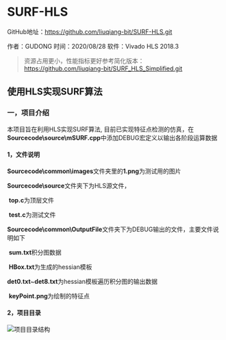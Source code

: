 # SURF-HLS
GitHub地址：https://github.com/liuqiang-bit/SURF-HLS.git

作者：GUDONG		时间：2020/08/28		软件：Vivado HLS 2018.3

> 资源占用更小，性能指标更好参考简化版本：https://github.com/liuqiang-bit/SURF_HLS_Simplified.git

## 使用HLS实现SURF算法

### 一，项目介绍

本项目旨在利用HLS实现SURF算法, 目前已实现特征点检测的仿真，在**Sourcecode\source\mSURF.cpp**中添加DEBUG宏定义以输出各阶段运算数据

#### 1，文件说明

**Sourcecode\common\images**文件夹里的**1.png**为测试用的图片

**Sourcecode\source**文件夹下为HLS源文件，

​		**top.c**为顶层文件

​		**test.c**为测试文件

**Sourcecode\common\OutputFile**文件夹下为DEBUG输出的文件，主要文件说明如下

​		**sum.txt**积分图数据

​		**HBox.txt**为生成的hessian模板

​		**det0.txt**~**det8.txt**为hessian模板遍历积分图的输出数据

​		**keyPoint.png**为绘制的特征点

#### 2，项目目录

![项目目录结构](F:\MyGit\SURF-HLS\images\项目目录结构.png)





